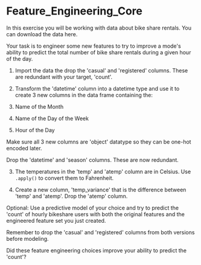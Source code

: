 # Feature_Engineering_Core

In this exercise you will be working with data about bike share rentals.  You can download the data here.

Your task is to engineer some new features to try to improve a mode's ability to predict the total number of bike share rentals during a given hour of the day.

1. Import the data the drop the 'casual' and 'registered' columns.  These are redundant with your target, 'count'.  



2. Transform the 'datetime' column into a datetime type and use it to create 3 new columns in the data frame containing the:

  1. Name of the Month
  2. Name of the Day of the Week
  3. Hour of the Day

   Make sure all 3 new columns are 'object' datatype so they can be one-hot encoded later.  

   Drop the 'datetime' and 'season' columns.  These are now redundant.



3. The temperatures in the 'temp' and 'atemp' column are in Celsius.  Use `.apply()` to convert them to Fahrenheit.



4. Create a new column, 'temp_variance' that is the difference between 'temp' and 'atemp'.  Drop the 'atemp' column.



Optional: 
Use a predictive model of your choice and try to predict the 'count' of hourly bikeshare users with both the original features and the engineered feature set you just created.  

Remember to drop the 'casual' and 'registered' columns from both versions before modeling.

Did these feature engineering choices improve your ability to predict the 'count'?
